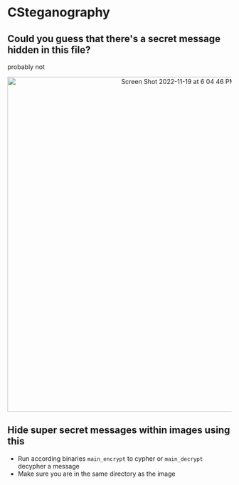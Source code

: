# CSteganography

## Could you guess that there's a secret message hidden in this file?
probably not
<p align="center">
<img width="752" alt="Screen Shot 2022-11-19 at 6 04 46 PM" src="https://user-images.githubusercontent.com/73864341/202879246-ddcb46df-63c6-4f36-9a97-24df96ce2ed3.png">
</p>

## Hide super secret messages within images using this

* Run according binaries `main_encrypt` to cypher or `main_decrypt` decypher a message  
* Make sure you are in the same directory as the image

